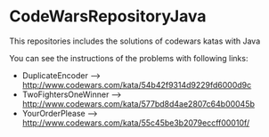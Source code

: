 # CodeWarsRepositoryJava
This repositories includes the solutions of codewars katas with Java

You can see the instructions of the problems with following links:

* DuplicateEncoder -->  http://www.codewars.com/kata/54b42f9314d9229fd6000d9c
* TwoFightersOneWinner --> http://www.codewars.com/kata/577bd8d4ae2807c64b00045b
* YourOrderPlease --> http://www.codewars.com/kata/55c45be3b2079eccff00010f/
